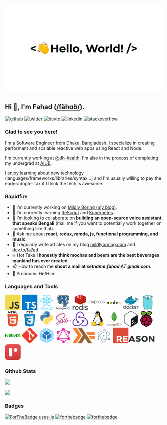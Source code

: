 ![](https://github.com/fa7ad/fa7ad/raw/master/greetings.gif)

## Hi 👋, I'm Fahad ([/fähɑð/](http://ipa-reader.xyz/?text=f%C3%A4h%C9%91%C3%B0&voice=Amy)).

[![github](https://img.shields.io/badge/github-%2324292e.svg?style=for-the-badge&logo=github&logoColor=white)](https://github.com/fa7ad) [ ![twitter](https://img.shields.io/badge/twitter-%2300acee.svg?style=for-the-badge&logo=twitter&logoColor=white) ](https://twitter.com/dev_fahad) [ ![devto](https://img.shields.io/badge/dev.to-%2308090A.svg?style=for-the-badge&logo=dev.to&logoColor=white) ](https://dev.to/fa7ad) [ ![linkedin](https://img.shields.io/badge/linkedin-%231E77B5.svg?style=for-the-badge&logo=linkedin&logoColor=white) ](https://linkedin.com/in/fa7ad) [![stackoverflow](https://img.shields.io/badge/stackoverflow-%23F28032.svg?style=for-the-badge&logo=stackoverflow&logoColor=white)](https://stackoverflow.com/users/3639506/trve-fa7ad)

### Glad to see you here!

I'm a Software Engineer from Dhaka, Bangladesh. I specialize in creating performant and scalable reactive web apps using React and Node.

I'm currently working at [@dh-health](https://dh.health). I'm also in the process of completing my undergrad at [AIUB](https://aiub.edu).

I enjoy learning about new technology (languages/frameworks/libraries/syntax…) and I'm usually willing to pay the early-adopter tax if I think the tech is awesome.

### Rapidfire

- 🔭 I’m currently working on [Mildly Boring (my blog)](https://mildlyboring.com).
- 🌱 I’m currently learning [ReScript](https://rescript-lang.org/) and [Kubernetes](https://kubernetes.io/).
- 👯 I’m looking to collaborate on **building an open-source voice assistant that speaks Bengali** (mail me if you want to potentially work together on something like that).
- 💬 Ask me about **react, redux, ramda, js, functional programming, and music**.
- 📝 I regularly write articles on my blog [mildlyboring.com](https://mildlyboring.com) and [dev.to/fa7ad](https://dev.to/fa7ad).
- 🔥 Hot Take **I honestly think mochas and beers are the best beverages mankind has ever created**.
- 📫 How to reach me **shoot a mail at _setname.fahad AT gmail.com_**.
- 💅 Pronouns: He/Him.

### Languages and Tools

![JavaScript](https://github.com/fa7ad/fa7ad/raw/master/icons/javascript-original.png) ![TypeScript](https://github.com/fa7ad/fa7ad/raw/master/icons/typescript-original.png) ![React](https://github.com/fa7ad/fa7ad/raw/master/icons/react-original-wordmark.png) ![PostgreSQL](https://github.com/fa7ad/fa7ad/raw/master/icons/postgresql-original-wordmark.png) ![Redis](https://github.com/fa7ad/fa7ad/raw/master/icons/redis-original-wordmark.png) ![Express.js](https://github.com/fa7ad/fa7ad/raw/master/icons/express-original-wordmark.png) ![Node.js](https://github.com/fa7ad/fa7ad/raw/master/icons/nodejs-original-wordmark.png) ![Docker](https://github.com/fa7ad/fa7ad/raw/master/icons/docker-original-wordmark.png) ![Go](https://github.com/fa7ad/fa7ad/raw/master/icons/go-original.png) ![HTML5](https://github.com/fa7ad/fa7ad/raw/master/icons/html5-original-wordmark.png) ![CSS3](https://github.com/fa7ad/fa7ad/raw/master/icons/css3-original-wordmark.png) ![Python](https://github.com/fa7ad/fa7ad/raw/master/icons/python-original.png) ![Sass](https://github.com/fa7ad/fa7ad/raw/master/icons/sass-original.png) ![Redux](https://github.com/fa7ad/fa7ad/raw/master/icons/redux-original.png) ![Linux](https://github.com/fa7ad/fa7ad/raw/master/icons/linux-original.png) ![MongoDB](https://github.com/fa7ad/fa7ad/raw/master/icons/mongodb-original-wordmark.png) ![Bash](https://github.com/fa7ad/fa7ad/raw/master/icons/gnu_bash-icon.png) ![Raspberry Pi](https://github.com/fa7ad/fa7ad/raw/master/icons/raspberrypi.png) ![Nginx](https://github.com/fa7ad/fa7ad/raw/master/icons/nginx-original.png) ![Git](https://github.com/fa7ad/fa7ad/raw/master/icons/git-scm-icon.png) ![Webpack](https://github.com/fa7ad/fa7ad/raw/master/icons/webpack-original.png) ![GraphQL](https://github.com/fa7ad/fa7ad/raw/master/icons/graphql.png) ![Haskell](https://github.com/fa7ad/fa7ad/raw/master/icons/haskell.png) ![Electron](https://github.com/fa7ad/fa7ad/raw/master/icons/electron-original.png) ![ReasonML](https://github.com/fa7ad/fa7ad/raw/master/icons/reason.png) ![ReScript](https://github.com/fa7ad/fa7ad/raw/master/icons/nav-logo@2x.png)

### Github Stats

![](https://github-readme-stats.vercel.app/api?username=fa7ad&show_icons=true&count_private=true&hide_border=true)

![](https://github-readme-stats.vercel.app/api/top-langs/?username=fa7ad&hide_border=true&layout=compact)

### Badges

[![ForTheBadge uses-js](http://ForTheBadge.com/images/badges/uses-js.svg)](https://github.com/fa7ad?tab=repositories&q=&type=&language=javascript) [![forthebadge](https://forthebadge.com/images/badges/uses-badges.svg)](https://forthebadge.com/) [![forthebadge](https://forthebadge.com/images/badges/makes-people-smile.svg)](#)
